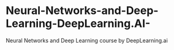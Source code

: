 # Neural-Networks-and-Deep-Learning-DeepLearning.AI-
Neural Networks and Deep Learning course by DeepLearning.ai
